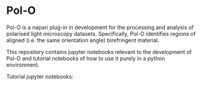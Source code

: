 # Pol-O
Pol-O is a napari plug-in in development for the processing and analysis of polarised light microscopy datasets. Specifically, Pol-O identifies regions of aligned (i.e. the same orientation angle) birefringent material.


This repository contains jupyter notebooks relevant to the development of Pol-O and tutorial notebooks of how to use it purely in a python environment.

Tutorial jupyter notebooks:
